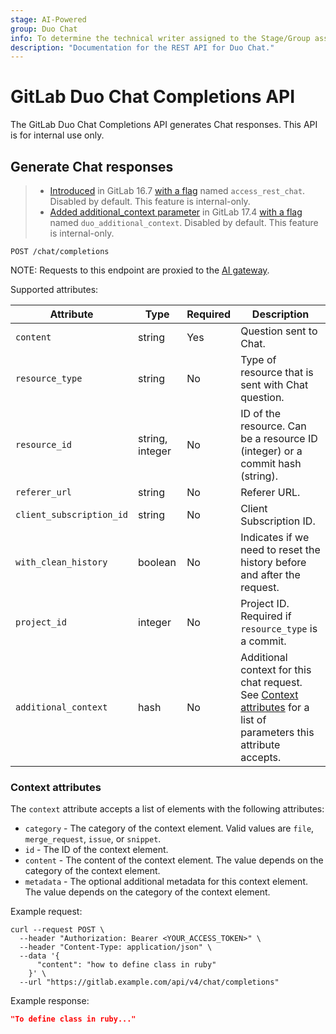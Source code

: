 ```yaml
---
stage: AI-Powered
group: Duo Chat
info: To determine the technical writer assigned to the Stage/Group associated with this page, see https://handbook.gitlab.com/handbook/product/ux/technical-writing/#assignments
description: "Documentation for the REST API for Duo Chat."
---
```


# GitLab Duo Chat Completions API

The GitLab Duo Chat Completions API generates Chat responses. This API is for internal use only.

## Generate Chat responses

> - [Introduced](https://gitlab.com/gitlab-org/gitlab/-/merge_requests/133015) in GitLab 16.7 [with a flag](../administration/feature_flags.md) named `access_rest_chat`. Disabled by default. This feature is internal-only.
> - [Added additional_context parameter](https://gitlab.com/gitlab-org/gitlab/-/merge_requests/162650) in GitLab 17.4 [with a flag](../administration/feature_flags.md) named `duo_additional_context`. Disabled by default. This feature is internal-only.

```plaintext
POST /chat/completions
```

NOTE:
Requests to this endpoint are proxied to the
[AI gateway](https://gitlab.com/gitlab-org/modelops/applied-ml/code-suggestions/ai-assist/-/blob/main/docs/api.md).

Supported attributes:

| Attribute                | Type            | Required | Description                                                             |
|--------------------------|-----------------|----------|-------------------------------------------------------------------------|
| `content`                | string          | Yes      | Question sent to Chat.                                                  |
| `resource_type`          | string          | No       | Type of resource that is sent with Chat question.                       |
| `resource_id`            | string, integer | No       | ID of the resource. Can be a resource ID (integer) or a commit hash (string).                                                 |
| `referer_url`            | string          | No       | Referer URL.                                                            |
| `client_subscription_id` | string          | No       | Client Subscription ID.                                                 |
| `with_clean_history`     | boolean         | No       | Indicates if we need to reset the history before and after the request. |
| `project_id`             | integer         | No       | Project ID. Required if `resource_type` is a commit.                    |
| `additional_context`     | hash            | No       | Additional context for this chat request. See [Context attributes](#context-attributes) for a list of parameters this attribute accepts. |

### Context attributes

The `context` attribute accepts a list of elements with the following attributes:

- `category` - The category of the context element. Valid values are `file`, `merge_request`, `issue`, or `snippet`.
- `id` - The ID of the context element.
- `content` - The content of the context element. The value depends on the category of the context element.
- `metadata` - The optional additional metadata for this context element. The value depends on the category of the context element.

Example request:

```shell
curl --request POST \
  --header "Authorization: Bearer <YOUR_ACCESS_TOKEN>" \
  --header "Content-Type: application/json" \
  --data '{
      "content": "how to define class in ruby"
    }' \
  --url "https://gitlab.example.com/api/v4/chat/completions"
```

Example response:

```json
"To define class in ruby..."
```
